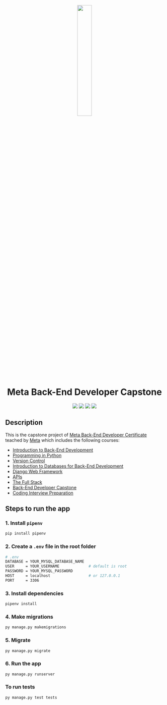<p align="center">
    <a href="https://www.credly.com/org/facebook-blueprint/badge/meta-back-end-developer-certificate">
        <img src="images/meta-backend-cert.png" width="30%" height="30%" />
    </a>
</p>

<h1 align="center">Meta Back-End Developer Capstone</h1>

<p align="center">
    <img src="https://img.shields.io/badge/Coursera-0747a6?style=flat&logo=coursera&logoColor=white" />
    <img src="https://img.shields.io/badge/Meta-0668E1?style=flat&logo=meta&logoColor=white" />
    <img src="https://img.shields.io/badge/Django-092e20?style=flat&logo=django&logoColor=white" />
    <img src="https://img.shields.io/badge/Grading%20criteria-Passing-brightgreen" />
</p>


## Description
This is the capstone project of [Meta Back-End Developer Certificate](https://www.coursera.org/professional-certificates/meta-back-end-developer) teached by [Meta](https://www.facebook.com/business/learn/back-end-back-end-developer-certificate-coursera) which includes the following courses:

* [Introduction to Back-End Development](https://www.coursera.org/learn/introduction-to-back-end-development?specialization=meta-back-end-developer)
* [Programming in Python](https://www.coursera.org/learn/programming-in-python?specialization=meta-back-end-developer)
* [Version Control](https://www.coursera.org/learn/introduction-to-version-control?specialization=meta-back-end-developer)
* [Introduction to Databases for Back-End Development](https://www.coursera.org/learn/intro-to-databases-back-end-development?specialization=meta-back-end-developer)
* [Django Web Framework](https://www.coursera.org/learn/django-web-framework?specialization=meta-back-end-developer)
* [APIs](https://www.coursera.org/learn/apis?specialization=meta-back-end-developer)
* [The Full Stack](https://www.coursera.org/learn/the-full-stack?specialization=meta-back-end-developer)
* [Back-End Developer Capstone](https://www.coursera.org/learn/back-end-developer-capstone?specialization=meta-back-end-developer)
* [Coding Interview Preparation](https://www.coursera.org/learn/coding-interview-preparation?specialization=meta-back-end-developer)

## Steps to run the app

### 1. Install `pipenv`

```bash
pip install pipenv
```

### 2. Create a `.env` file in the root folder

```bash
# .env
DATABASE = YOUR_MYSQL_DATABASE_NAME
USER     = YOUR_USERNAME             # default is root
PASSWORD = YOUR_MYSQL_PASSWORD
HOST     = localhost                 # or 127.0.0.1
PORT     = 3306
```

### 3. Install dependencies

```bash
pipenv install
```

### 4. Make migrations

```bash
py manage.py makemigrations
```

### 5. Migrate

```bash
py manage.py migrate
```

### 6. Run the app

```bash
py manage.py runserver
```

### To run tests

```bash
py manage.py test tests
```
